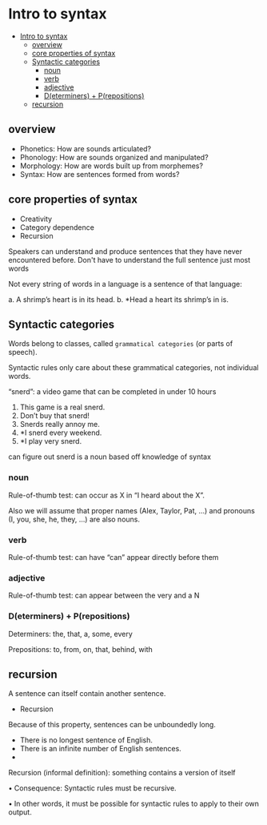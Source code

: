 # Intro to syntax
- [Intro to syntax](#intro-to-syntax)
  - [overview](#overview)
  - [core properties of syntax](#core-properties-of-syntax)
  - [Syntactic categories](#syntactic-categories)
    - [noun](#noun)
    - [verb](#verb)
    - [adjective](#adjective)
    - [D(eterminers) + P(repositions)](#determiners--prepositions)
  - [recursion](#recursion)

## overview 
- Phonetics:
How are sounds articulated?
- Phonology:
How are sounds organized and manipulated?
- Morphology:
How are words built up from morphemes?
- Syntax:
How are sentences formed from words?


## core properties of syntax
- Creativity
- Category dependence
- Recursion

Speakers can understand and produce sentences that they
have never encountered before. Don't have to understand the full sentence just most words

Not every string of words in a language is a sentence of that
language:

a. A shrimp’s heart is in its head.
b. *Head a heart its shrimp’s in is.


## Syntactic categories
Words belong to classes, called `grammatical categories` (or
parts of speech).

Syntactic rules only care about these grammatical
categories, not individual words.

“snerd”:
a video game that can be completed in under 10 hours

1. This game is a real snerd.
2. Don’t buy that snerd!
3. Snerds really annoy me.
4. *I snerd every weekend.
5. *I play very snerd.

can figure out snerd is a noun based off knowledge of syntax 

### noun
Rule-of-thumb test:
can occur as X in “I heard about the X”.

Also we will assume that proper names (Alex, Taylor,
Pat, …) and pronouns (I, you, she, he, they, …) are also nouns.

### verb

Rule-of-thumb test:
can have “can” appear directly before them

### adjective 
Rule-of-thumb test:
can appear between the very and a N

### D(eterminers) + P(repositions)
Determiners:
the, that, a, some, every

Prepositions:
to, from, on, that, behind, with


## recursion
A sentence can itself contain another sentence.
- Recursion

Because of this property, sentences can be unboundedly
long.
- There is no longest sentence of English.
- There is an infinite number of English sentences.
- 
Recursion (informal definition):
something contains a version of itself

• Consequence:
Syntactic rules must be recursive.

• In other words, it must be possible for syntactic rules to
apply to their own output.

